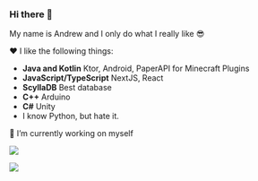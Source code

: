 ### Hi there 👋

My name is Andrew and I only do what I really like 😎

❤ I like the following things: </br>
- **Java and Kotlin** Ktor, Android, PaperAPI for Minecraft Plugins
- **JavaScript/TypeScript** NextJS, React
- **ScyllaDB** Best database
- **C++** Arduino
- **C#** Unity
- I know Python, but hate it.

🔭 I’m currently working on myself

![](https://komarev.com/ghpvc/?username=VolanDeMor1&style=flat)

<picture>
<source
  srcset="https://github-readme-stats.vercel.app/api?username=VolanDeMor1&show_icons=true&theme=dark"
  media="(prefers-color-scheme: dark)"
/>
<source
  srcset="https://github-readme-stats.vercel.app/api?username=VolanDeMor1&show_icons=true"
  media="(prefers-color-scheme: light), (prefers-color-scheme: no-preference)"
/>
<img src="https://github-readme-stats.vercel.app/api?username=VolanDeMor1&show_icons=true" />
</picture>
